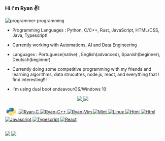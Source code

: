 ### Hi i'm Ryan ✌!
 ![programmer-programming](https://github.com/ryserk/ryserk/assets/85703424/467e42a0-6fd2-4416-8468-882ab287f119)

- Programming Languages : Python, C/C++, Rust, JavaScript, HTML/CSS, Java, Typescript!
- Currently working with Automations, AI and Data Engineering

- Languages : Portuguese(native) , English(advanced), Spanish(beginner), Deutsch(beginner) 
- Currently doing some competitive programming with my friends and learning algorithms, data strucutres, node.js, react, and everything that I find interesting!!!
- I'm using dual boot endeavourOS/Windows 10
<div align="center">
 
  <a href="https://github.com/rlimazzz">
  <img height="180em" src="https://github-readme-stats.vercel.app/api?username=rlimazzz&show_icons=true&theme=github_dark&include_all_commits=true&count_private=true"/>
  <img height="180em" src="https://github-readme-stats.vercel.app/api/top-langs/?username=rlimazzz&layout=compact&langs_count=7&theme=github_dark"/>
   
</div>
   
<div style="display: inline_block"><br>
 
  <img align="center" alt="Ryan-Python" height="30" width="40" src="https://raw.githubusercontent.com/devicons/devicon/master/icons/python/python-original.svg">
  <img align="center" alt= "Ryan-C" height="30" width="40" src="https://cdn.jsdelivr.net/gh/devicons/devicon/icons/c/c-original.svg">
  <img align="center" alt= "Ryan-C++" height="30" width="40" src="https://cdn.jsdelivr.net/gh/devicons/devicon/icons/cplusplus/cplusplus-original.svg">
  <img align="center" alt= "Ryan-Vim" height="30" width="40" src="https://cdn.jsdelivr.net/gh/devicons/devicon/icons/vim/vim-original.svg">
  <img align="center" alt= "Mint" height="30" width="40" src="https://upload.wikimedia.org/wikipedia/commons/3/3f/Linux_Mint_logo_without_wordmark.svg">
  <img align="center" alt="Linux" height="30" width= "40" src="https://cdn.jsdelivr.net/gh/devicons/devicon@latest/icons/linux/linux-original.svg">
  <img align="center" alt="Html" height="30" width="40" src="https://cdn.jsdelivr.net/gh/devicons/devicon@latest/icons/html5/html5-original-wordmark.svg" />
  <img align="center" alt="Html" height="30" width="40" src="https://cdn.jsdelivr.net/gh/devicons/devicon@latest/icons/css3/css3-original-wordmark.svg" />
  <img align="center" alt="Javascript" height="30" width="40" src="https://cdn.jsdelivr.net/gh/devicons/devicon@latest/icons/javascript/javascript-original.svg" />
  <img align="center" alt="Typescript" height="30" width="40" src="https://cdn.jsdelivr.net/gh/devicons/devicon@latest/icons/typescript/typescript-original.svg" />
  <img align="center" alt="React" height="30" width="40" src="https://cdn.jsdelivr.net/gh/devicons/devicon@latest/icons/react/react-original.svg" />
 
          
  
</div>

  ##
  
<div> 
  <a href = "mailto:ryangabryel2005@gmail.com"><img src="https://img.shields.io/badge/-Gmail-%23333?style=for-the-badge&logo=gmail&logoColor=white" target="_blank"></a>
  <a href = "mailto:xfoo#6633"><img src="https://img.shields.io/badge/Discord-7289DA?style=for-the-badge&logo=discord&logoColor=white" target="_blank"></a>

  
</div>
